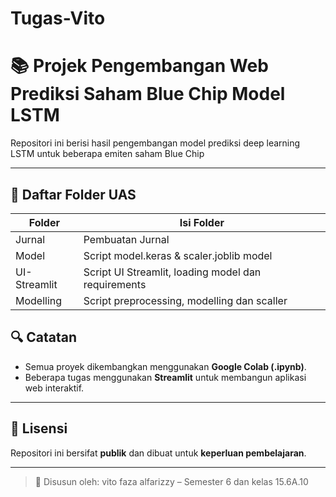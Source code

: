 # Tugas-Vito
# 📚 Projek Pengembangan Web Prediksi Saham Blue Chip Model LSTM

Repositori ini berisi hasil pengembangan model prediksi deep learning LSTM untuk beberapa emiten saham Blue Chip 

---

## 📝 Daftar Folder UAS

| Folder        | Isi Folder                                                        |
|---------------|-------------------------------------------------------------------|
| Jurnal        | Pembuatan Jurnal                                                  |
| Model         | Script model.keras & scaler.joblib model                          |
| UI-Streamlit  | Script UI Streamlit, loading model dan requirements               |
| Modelling     | Script preprocessing, modelling dan scaller                       |

## 🔍 Catatan

- Semua proyek dikembangkan menggunakan **Google Colab (.ipynb)**.
- Beberapa tugas menggunakan **Streamlit** untuk membangun aplikasi web interaktif.

---

## 🔗 Lisensi

Repositori ini bersifat **publik** dan dibuat untuk **keperluan pembelajaran**.

---

> 📌 Disusun oleh: vito faza alfarizzy – Semester 6 dan kelas 15.6A.10
